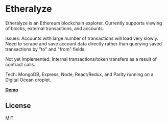# Etheralyze

Etheralyze is an Ethereum blockchain explorer. Currently supports viewing of blocks, external transactions, and accounts.

Issues:
Accounts with large number of transactions will load very slowly. Need to scrape and save account data directly rather than querying saved transactions by "to" and "from" fields.

Not yet implemented: 
Internal transactions/token transfers as a result of contract calls.

Tech:
MongoDB, Express, Node, React/Redux, and Parity running on a Digital Ocean droplet.

**[Demo]**

License
----

MIT

   [demo]: <http://etheralyze.com>
